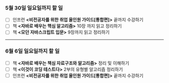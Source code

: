 ### 5월 30일 일요일까지 할 일

- [ ] 인프런  **<비전공자를 위한 취업 올인원 가이드[통합편]>** 끝까지 수강하기
- [ ] 책 **<자바로 배우는 핵심 알고리즘>** 10장 까지 읽고 정리하기
- [ ] 책 **<모던 자바스크립트 입문>** 9장까지 읽고 정리하기
-------
### 6월 6일 일요일까지 할 일
- [ ] 책 **<자바로 배우는 책심 자료구조와 알고리즘>** 정리 및 이해하기
- [ ] 책 **<이것이 코딩 테스트다>** 2부의 유형별 알고리즘 정리하기
- [ ] 인프런  **<비전공자를 위한 취업 올인원 가이드[통합편]>** 끝까지 수강하기